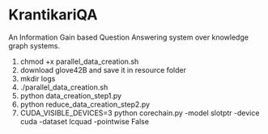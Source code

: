 # KrantikariQA
An Information Gain based Question Answering system over knowledge graph systems.


1. chmod +x parallel_data_creation.sh
2. download glove42B and save it in resource folder
3. mkdir logs
4. ./parallel_data_creation.sh
5. python data_creation_step1.py
6. python reduce_data_creation_step2.py
7. CUDA_VISIBLE_DEVICES=3 python corechain.py -model slotptr -device cuda -dataset lcquad -pointwise False
